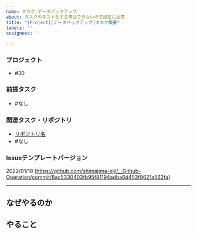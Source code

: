 ```yaml
---
name: タスク:データバックアップ
about: タスクのネストをする事はできないので設定に注意
title: "[Project][データバックアップ]タスク概要"
labels: ''
assignees: ''

---
```


### プロジェクト
- #30

### 前提タスク
- #なし

### 関連タスク・リポジトリ
-  [リポジトリ名](https://github.com/shimajima-eiji/)
- #なし

### Issueテンプレートバージョン
2022/01/18 (https://github.com/shimajima-eiji/__Github-Operation/commit/8ac5330403fb95f81194adba6d453f9621a562fa)

---

## なぜやるのか


## やること
